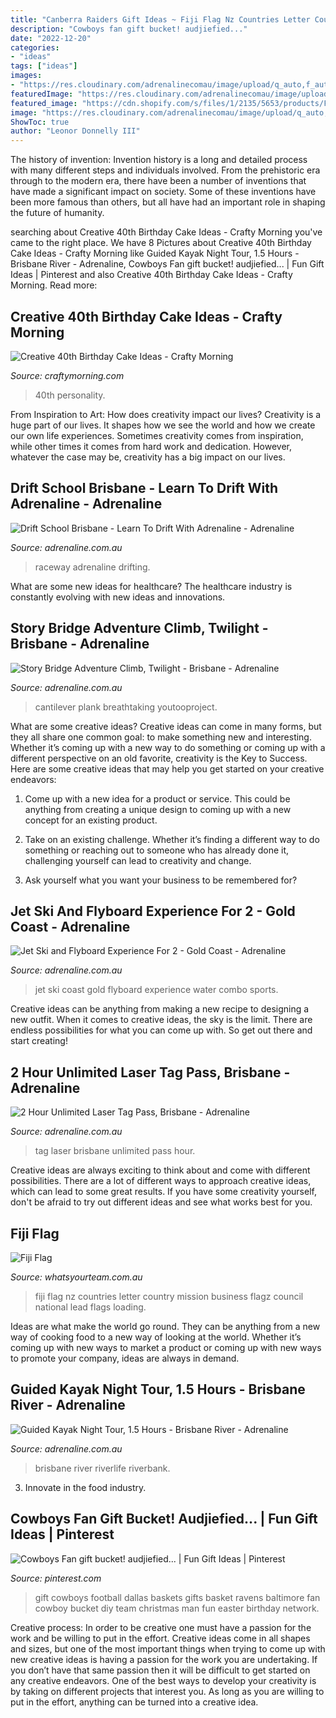 ```yaml
---
title: "Canberra Raiders Gift Ideas ~ Fiji Flag Nz Countries Letter Country Mission Business Flagz Council National Lead Flags Loading"
description: "Cowboys fan gift bucket! audjiefied..."
date: "2022-12-20"
categories:
- "ideas"
tags: ["ideas"]
images:
- "https://res.cloudinary.com/adrenalinecomau/image/upload/q_auto,f_auto/v1558527706/adventures/eps_4442.jpg"
featuredImage: "https://res.cloudinary.com/adrenalinecomau/image/upload/q_auto/v1565082657/adventures/eps_5393.jpg"
featured_image: "https://cdn.shopify.com/s/files/1/2135/5653/products/Fiji-flag_800x800.jpg?v=1528698075"
image: "https://res.cloudinary.com/adrenalinecomau/image/upload/q_auto,f_auto/v1558527706/adventures/eps_4442.jpg"
ShowToc: true
author: "Leonor Donnelly III"
---
```



The history of invention:
Invention history is a long and detailed process with many different steps and individuals involved. From the prehistoric era through to the modern era, there have been a number of inventions that have made a significant impact on society. Some of these inventions have been more famous than others, but all have had an important role in shaping the future of humanity.

	

		
searching about Creative 40th Birthday Cake Ideas - Crafty Morning you've came to the right place. We have 8 Pictures about Creative 40th Birthday Cake Ideas - Crafty Morning like Guided Kayak Night Tour, 1.5 Hours - Brisbane River - Adrenaline, Cowboys Fan gift bucket! audjiefied... | Fun Gift Ideas | Pinterest and also Creative 40th Birthday Cake Ideas - Crafty Morning. Read more:
		
    
## Creative 40th Birthday Cake Ideas - Crafty Morning

<img loading=lazy src="https://www.craftymorning.com/wp-content/uploads/2014/08/40th-pink-birthday-cake.jpg" onerror="this.onerror=null;this.src='https://tse1.mm.bing.net/th?id=OIP.3QJdf0qmm-T3oQSitmYMQgHaKb&amp;pid=15.1';" alt="Creative 40th Birthday Cake Ideas - Crafty Morning">

_Source: craftymorning.com_

>40th personality. 

	

From Inspiration to Art: How does creativity impact our lives?
Creativity is a huge part of our lives. It shapes how we see the world and how we create our own life experiences. Sometimes creativity comes from inspiration, while other times it comes from hard work and dedication. However, whatever the case may be, creativity has a big impact on our lives.

    
## Drift School Brisbane - Learn To Drift With Adrenaline - Adrenaline

<img loading=lazy src="https://res.cloudinary.com/adrenalinecomau/image/upload/q_auto,f_auto/v1627880785/adventures/eps_15564.jpg" onerror="this.onerror=null;this.src='https://tse2.mm.bing.net/th?id=OIP.RkoxT8VsvQdPa4j1ooojiwHaE8&amp;pid=15.1';" alt="Drift School Brisbane - Learn To Drift With Adrenaline - Adrenaline">

_Source: adrenaline.com.au_

>raceway adrenaline drifting. 

	

What are some new ideas for healthcare?
The healthcare industry is constantly evolving with new ideas and innovations.

    
## Story Bridge Adventure Climb, Twilight - Brisbane - Adrenaline

<img loading=lazy src="https://res.cloudinary.com/adrenalinecomau/image/upload/q_auto,f_auto/v1627879880/adventures/eps_15549.jpg" onerror="this.onerror=null;this.src='https://tse2.mm.bing.net/th?id=OIP.ie6Tg7pL6ZNfNKBgjYdgdgHaE8&amp;pid=15.1';" alt="Story Bridge Adventure Climb, Twilight - Brisbane - Adrenaline">

_Source: adrenaline.com.au_

>cantilever plank breathtaking youtooproject. 

	

What are some creative ideas?
Creative ideas can come in many forms, but they all share one common goal: to make something new and interesting. Whether it’s coming up with a new way to do something or coming up with a different perspective on an old favorite, creativity is the Key to Success. Here are some creative ideas that may help you get started on your creative endeavors: 
1. Come up with a new idea for a product or service. This could be anything from creating a unique design to coming up with a new concept for an existing product.

2. Take on an existing challenge. Whether it’s finding a different way to do something or reaching out to someone who has already done it, challenging yourself can lead to creativity and change.

3. Ask yourself what you want your business to be remembered for?

    
## Jet Ski And Flyboard Experience For 2 - Gold Coast - Adrenaline

<img loading=lazy src="https://res.cloudinary.com/adrenalinecomau/image/upload/q_auto/v1565082657/adventures/eps_5393.jpg" onerror="this.onerror=null;this.src='https://tse3.mm.bing.net/th?id=OIP.kmyf_3k_xYZTAFmGWvcxsgHaE8&amp;pid=15.1';" alt="Jet Ski and Flyboard Experience For 2 - Gold Coast - Adrenaline">

_Source: adrenaline.com.au_

>jet ski coast gold flyboard experience water combo sports. 

	

Creative ideas can be anything from making a new recipe to designing a new outfit. When it comes to creative ideas, the sky is the limit. There are endless possibilities for what you can come up with. So get out there and start creating!

    
## 2 Hour Unlimited Laser Tag Pass, Brisbane - Adrenaline

<img loading=lazy src="https://res.cloudinary.com/adrenalinecomau/image/upload/q_auto,f_auto/v1558527706/adventures/eps_4442.jpg" onerror="this.onerror=null;this.src='https://tse4.mm.bing.net/th?id=OIP.U7H6g2R2OBoqoaRlaNUVvAHaE8&amp;pid=15.1';" alt="2 Hour Unlimited Laser Tag Pass, Brisbane - Adrenaline">

_Source: adrenaline.com.au_

>tag laser brisbane unlimited pass hour. 

	

Creative ideas are always exciting to think about and come with different possibilities. There are a lot of different ways to approach creative ideas, which can lead to some great results. If you have some creativity yourself, don't be afraid to try out different ideas and see what works best for you.

    
## Fiji Flag

<img loading=lazy src="https://cdn.shopify.com/s/files/1/2135/5653/products/Fiji-flag_800x800.jpg?v=1528698075" onerror="this.onerror=null;this.src='https://tse3.mm.bing.net/th?id=OIP.W3cDKaGkgupEhSgEo39RigHaD2&amp;pid=15.1';" alt="Fiji Flag">

_Source: whatsyourteam.com.au_

>fiji flag nz countries letter country mission business flagz council national lead flags loading. 

	

Ideas are what make the world go round. They can be anything from a new way of cooking food to a new way of looking at the world. Whether it’s coming up with new ways to market a product or coming up with new ways to promote your company, ideas are always in demand.

    
## Guided Kayak Night Tour, 1.5 Hours - Brisbane River - Adrenaline

<img loading=lazy src="https://res.cloudinary.com/adrenalinecomau/image/upload/q_auto,f_auto/v1620116843/adventures/eps_13460.jpg" onerror="this.onerror=null;this.src='https://tse2.mm.bing.net/th?id=OIP.uHMrgz9rB9ZGfifiFlDIxgHaE7&amp;pid=15.1';" alt="Guided Kayak Night Tour, 1.5 Hours - Brisbane River - Adrenaline">

_Source: adrenaline.com.au_

>brisbane river riverlife riverbank. 

	

3. Innovate in the food industry. 

    
## Cowboys Fan Gift Bucket! Audjiefied... | Fun Gift Ideas | Pinterest

<img loading=lazy src="https://s-media-cache-ak0.pinimg.com/originals/1f/f4/be/1ff4be3ab03fc2b6361eb01cf793072c.jpg" onerror="this.onerror=null;this.src='https://tse4.mm.bing.net/th?id=OIP.pYWVV9BtvkrkYsL72MNCjwHaJo&amp;pid=15.1';" alt="Cowboys Fan gift bucket! audjiefied... | Fun Gift Ideas | Pinterest">

_Source: pinterest.com_

>gift cowboys football dallas baskets gifts basket ravens baltimore fan cowboy bucket diy team christmas man fun easter birthday network. 

	

Creative process: In order to be creative one must have a passion for the work and be willing to put in the effort.
Creative ideas come in all shapes and sizes, but one of the most important things when trying to come up with new creative ideas is having a passion for the work you are undertaking. If you don’t have that same passion then it will be difficult to get started on any creative endeavors. One of the best ways to develop your creativity is by taking on different projects that interest you. As long as you are willing to put in the effort, anything can be turned into a creative idea.

